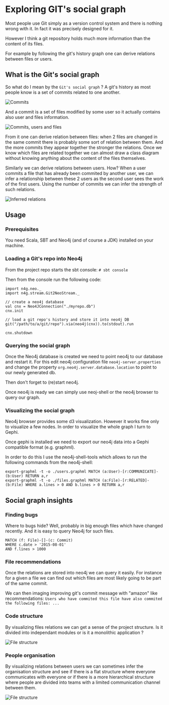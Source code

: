 # Exploring GIT's social graph

Most people use Git simply as a version control system and there is nothing wrong with it.
In fact it was precisely designed for it.

However I think a git repository holds much more information than the content of its files.

For example by following the git's history graph one can derive relations between files or users.

## What is the Git's social graph

So what do I mean by the `Git's social graph` ?
A git's history as most people know is a set of commits related to one another.

![Commits](https://github.com/by-dam/neo4git/blob/master/docs/git-commits.png)

And a commit is a set of files modified by some user so it actually contains also user and files information.

![Commits, users and files](https://github.com/by-dam/neo4git/blob/master/docs/git-commits-files-users.png)

From it one can derive relation between files: when 2 files are changed in the same commit there is probably some sort of relation between them. And the more commits they appear together the stronger the relations. Once we know which files are related together we can almost draw a class diagram without knowing anything about the content of the files themselves.

Similarly we can derive relations between users. How? When a user commits a file that has already been commited by another user, we can infer a relationship between these 2 users as the second user sees the work of the first users. Using the number of commits we can infer the strength of such relations.

![Inferred relations](https://github.com/by-dam/neo4git/blob/master/docs/git-inferred-relations.png)

## Usage

### Prerequisites

You need Scala, SBT and Neo4j (and of course a JDK) installed on your machine.

### Loading a Git's repo into Neo4j

From the project repo starts the sbt console:
`# sbt console`

Then from the console run the following code:
```
import n4g.neo._
import n4g.stream.Git2NeoStream._

// create a neo4j database
val cnx = Neo4JConnection("./myrepo.db")
cnx.init

// load a git repo's history and store it into neo4j DB
git("/path/to/a/git/repo").via(neo4j(cnx)).to(stdout).run

cnx.shutdown
```
### Querying the social graph

Once the Neo4j database is created we need to point neo4j to our database and restart it.
For this edit neo4j configuration file `neo4j-server.properties` and change the property `org.neo4j.server.database.location` to point to our newly generated db.

Then don't forget to (re)start neo4j.

Once neo4j is ready we can simply use neoj-shell or the neo4j browser to query our graph.

### Visualizing the social graph

Neo4j browser provides some d3 visualization. However it works fine only to visualize a few nodes.
In order to visualize the whole graph I turn to Gephi.

Once gephi is installed we need to export our neo4j data into a Gephi compatible format (e.g. graphml).

In order to do this I use the neo4j-shell-tools which allows to run the following commands from the neo4j-shell:

```
export-graphml -t -o ./users.graphml MATCH (a:User)-[r:COMMUNICATE]-(b:User) RETURN a,r
export-graphml -t -o ./files.graphml MATCH (a:File)-[r:RELATED]-(b:File) WHERE a.lines > 0 AND b.lines > 0 RETURN a,r
```
## Social graph insights

### Finding bugs

Where to bugs hide? Well, probably in big enough files which have changed recently. And it is easy to query Neo4j for such files.

```
MATCH (f: File)-[]-(c: Commit)
WHERE c.date > '2015-08-01'
AND f.lines > 1000
```

### File recommendations

Once the relations are stored into neo4j we can query it easily.
For instance for a given a file we can find out which files are most likely going to be part of the same commit.

We can then imaging improving git's commit message with "amazon" like recommendations:
`Users who have commited this file have also commited the following files: ...`

### Code structure

By visualizing files relations we can get a sense of the project structure. Is it divided into independant modules or is it a monolithic application ?

![File structure](https://github.com/by-dam/neo4git/blob/master/docs/gephi-files.png)

### People organisation

By visualizing relations between users we can sometimes infer the organisation structure and see if there is a flat structure where everyone communicates with everyone or if there is a more hierarchical structure where people are divided into teams with a limited communication channel between them.

![File structure](https://github.com/by-dam/neo4git/blob/master/docs/gephi-users.png)
